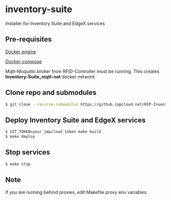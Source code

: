 # inventory-suite

Installer for Inventory Suite and EdgeX services 

## Pre-requisites 

[Docker engine](https://docs.docker.com/install/linux/docker-ce/ubuntu/)

[Docker-compose](https://docs.docker.com/compose/install/)

Mqtt-Moquitto broker from RFID-Controller must be running. This creates **Inventory-Suite_mqtt-net** docker network

## Clone repo and submodules

```bash
$ git clone --recurse-submodules https://github.impcloud.net/RSP-Inventory-Suite/inventory-suite.git
```

## Deploy Inventory Suite and EdgeX services

```bash
$ GIT_TOKEN=your_impcloud_token make build
$ make deploy
```

## Stop services

```bash
$ make stop
```

## Note

If you are running behind proxies, edit Makefile proxy env variables.